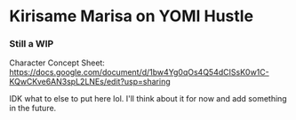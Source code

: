 # Kirisame Marisa on YOMI Hustle

### Still a WIP

Character Concept Sheet: https://docs.google.com/document/d/1bw4Yg0qOs4Q54dCISsK0w1C-KQwCKve6AN3spL2LNEs/edit?usp=sharing

IDK what to else to put here lol. I'll think about it for now and add something in the future.
